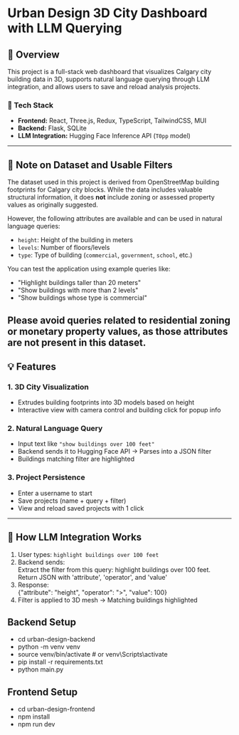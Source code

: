 # Urban Design 3D City Dashboard with LLM Querying

## 🚀 Overview
This project is a full-stack web dashboard that visualizes Calgary city building data in 3D, supports natural language querying through LLM integration, and allows users to save and reload analysis projects.

### 🔧 Tech Stack
- **Frontend:** React, Three.js, Redux, TypeScript, TailwindCSS, MUI
- **Backend:** Flask, SQLite
- **LLM Integration:** Hugging Face Inference API (`T0pp` model)

---
## 📌 Note on Dataset and Usable Filters

The dataset used in this project is derived from OpenStreetMap building footprints for Calgary city blocks. While the data includes valuable structural information, it does **not** include zoning or assessed property values as originally suggested.

However, the following attributes are available and can be used in natural language queries:

- `height`: Height of the building in meters
- `levels`: Number of floors/levels
- `type`: Type of building (`commercial`, `government`, `school`, etc.)

You can test the application using example queries like:

- "Highlight buildings taller than 20 meters"
- "Show buildings with more than 2 levels"
- "Show buildings whose type is commercial"

Please avoid queries related to residential zoning or monetary property values, as those attributes are not present in this dataset.
---
## 💡 Features

### 1. 3D City Visualization
- Extrudes building footprints into 3D models based on height
- Interactive view with camera control and building click for popup info

### 2. Natural Language Query
- Input text like `"show buildings over 100 feet"`
- Backend sends it to Hugging Face API → Parses into a JSON filter
- Buildings matching filter are highlighted

### 3. Project Persistence
- Enter a username to start
- Save projects (name + query + filter)
- View and reload saved projects with 1 click

---

## 🧠 How LLM Integration Works
1. User types: `highlight buildings over 100 feet`
2. Backend sends:  
Extract the filter from this query: highlight buildings over 100 feet.
Return JSON with 'attribute', 'operator', and 'value'
3. Response:  
{"attribute": "height", "operator": ">", "value": 100}
4. Filter is applied to 3D mesh → Matching buildings highlighted

##  Backend Setup
- cd urban-design-backend
- python -m venv venv
- source venv/bin/activate  # or venv\Scripts\activate
- pip install -r requirements.txt
- python main.py

## Frontend Setup
- cd urban-design-frontend
- npm install
- npm run dev
